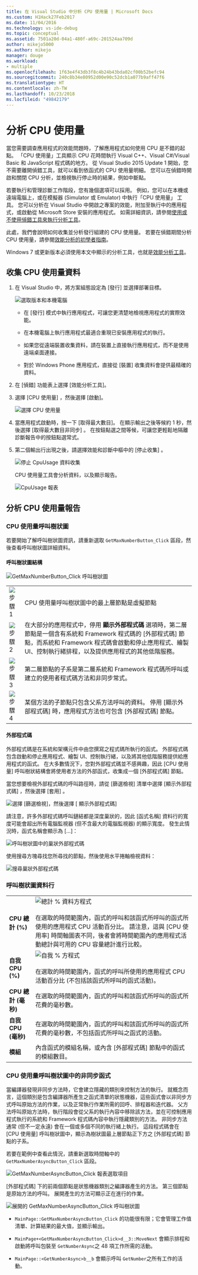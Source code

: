 ```yaml
---
title: 在 Visual Studio 中分析 CPU 使用量 | Microsoft Docs
ms.custom: H1Hack27Feb2017
ms.date: 11/04/2016
ms.technology: vs-ide-debug
ms.topic: conceptual
ms.assetid: 7501a20d-04a1-480f-a69c-201524aa709d
author: mikejo5000
ms.author: mikejo
manager: douge
ms.workload:
- multiple
ms.openlocfilehash: 1f63e4f43db3f8c4b24b43bda02cf00b52befc94
ms.sourcegitcommit: 240c8b34e80952d00e90c52dcb1a077b9aff47f6
ms.translationtype: HT
ms.contentlocale: zh-TW
ms.lasthandoff: 10/23/2018
ms.locfileid: "49842179"
---
```

# <a name="analyze-cpu-usage"></a>分析 CPU 使用量
當您需要調查應用程式的效能問題時，了解應用程式如何使用 CPU 是不錯的起點。 「CPU 使用量」工具顯示 CPU 花時間執行 Visual C++、Visual C#/Visual Basic 和 JavaScript 程式碼的地方。 從 Visual Studio 2015 Update 1 開始，您不需要離開偵錯工具，就可以看到依函式的 CPU 使用量明細。 您可以在偵錯時開啟和關閉 CPU 分析，並檢視執行停止時的結果，例如中斷點。  
  
若要執行和管理診斷工作階段，您有幾個選項可以採用。 例如，您可以在本機或遠端電腦上，或在模擬器 (Simulator 或 Emulator) 中執行「CPU 使用量」 工具。 您可以分析在 Visual Studio 中開啟之專案的效能，附加至執行中的應用程式，或啟動從 Microsoft Store 安裝的應用程式。 如需詳細資訊，請參閱[使用或不使用偵錯工具來執行分析工具](../profiling/running-profiling-tools-with-or-without-the-debugger.md)。 

此處，我們會說明如何收集並分析發行組建的 CPU 使用量。 若要在偵錯期間分析 CPU 使用量，請參閱[效能分析的初學者指南](../profiling/beginners-guide-to-performance-profiling.md)。

Windows 7 或更新版本必須使用本文中顯示的分析工具，也就是[效能分析工具](../profiling/profiling-feature-tour.md)。
  
##  <a name="collect-cpu-usage-data"></a>收集 CPU 使用量資料  
  
1. 在 Visual Studio 中，將方案組態設定為 [發行] 並選擇部署目標。  
  
    ![選取版本和本機電腦](../profiling/media/cpuuse_selectreleaselocalmachine.png "CPUUSE_SelectReleaseLocalMachine")  
  
   -   在 [發行] 模式中執行應用程式，可讓您更清楚地檢視應用程式的實際效能。  
  
   -   在本機電腦上執行應用程式最適合重現已安裝應用程式的執行。  
  
   -   如果您從遠端裝置收集資料，請在裝置上直接執行應用程式，而不是使用遠端桌面連接。  
  
   -   對於 Windows Phone 應用程式，直接從 [裝置] 收集資料會提供最精確的資料。  
  
2. 在 [偵錯] 功能表上選擇 [效能分析工具]。  
  
3. 選擇 [CPU 使用量] ，然後選擇 [啟動]。  
  
    ![選擇 CPU 使用量](../profiling/media/cpuuse_lib_choosecpuusage.png "CPUUSE_LIB_ChooseCpuUsage")  
  
4. 當應用程式啟動時，按一下 [取得最大數目]。 在顯示輸出之後等候約 1 秒，然後選擇 [取得最大數目非同步] 。 在按鈕點選之間等候，可讓您更輕鬆地隔離診斷報告中的按鈕點選常式。  
  
5. 第二個輸出行出現之後，請選擇效能和診斷中樞中的 [停止收集]  。  
  
   ![停止 CpuUsage 資料收集](../profiling/media/cpu_use_wt_stopcollection.png "CPU_USE_WT_StopCollection")  
  
   CPU 使用量工具會分析資料，以及顯示報告。  
  
   ![CpuUsage 報表](../profiling/media/cpu_use_wt_report.png "CPU_USE_WT_Report")  
  
## <a name="analyze-the-cpu-usage-report"></a>分析 CPU 使用量報告  
  
###  <a name="BKMK_The_CPU_Usage_call_tree"></a> CPU 使用量呼叫樹狀圖  
 若要開始了解呼叫樹狀圖資訊，請重新選取 `GetMaxNumberButton_Click` 區段，然後查看呼叫樹狀圖詳細資料。  
  
####  <a name="BKMK_Call_tree_structure"></a> 呼叫樹狀圖結構  
 ![GetMaxNumberButton&#95;Click 呼叫樹狀圖](../profiling/media/cpu_use_wt_getmaxnumbercalltree_annotated.png "CPU_USE_WT_GetMaxNumberCallTree_annotated")  
  
|||  
|-|-|  
|![步驟 1](../profiling/media/procguid_1.png "ProcGuid_1")|CPU 使用量呼叫樹狀圖中的最上層節點是虛擬節點|  
|![步驟 2](../profiling/media/procguid_2.png "ProcGuid_2")|在大部分的應用程式中，停用 **顯示外部程式碼** 選項時，第二層節點是一個含有系統和 Framework 程式碼的 [外部程式碼]  節點，而系統和 Framework 程式碼會啟動和停止應用程式、繪製 UI、控制執行緒排程，以及提供應用程式的其他低階服務。|  
|![步驟 3](../profiling/media/procguid_3.png "ProcGuid_3")|第二層節點的子系是第二層系統和 Framework 程式碼所呼叫或建立的使用者程式碼方法和非同步常式。|  
|![步驟 4](../profiling/media/procguid_4.png "ProcGuid_4")|某個方法的子節點只包含父系方法呼叫的資料。 停用 [顯示外部程式碼]  時，應用程式方法也可包含 [外部程式碼]  節點。|  
  
####  <a name="BKMK_External_Code"></a> 外部程式碼  
 外部程式碼是在系統和架構元件中由您撰寫之程式碼所執行的函式。 外部程式碼包含啟動和停止應用程式、繪製 UI、控制執行緒，以及將其他低階服務提供給應用程式的函式。 在大多數情況下，您對外部程式碼並不感興趣，因此 [CPU 使用量] 呼叫樹狀結構會將使用者方法的外部函式，收集成一個 [外部程式碼] 節點。  
  
 當您想要檢視外部程式碼的呼叫路徑時，請從 [篩選檢視]  清單中選擇 [顯示外部程式碼]  ，然後選擇 [套用] 。  
  
 ![選擇 [篩選檢視]，然後選擇 [ 顯示外部程式碼]](../profiling/media/cpu_use_wt_filterview.png "CPU_USE_WT_FilterView")  
  
 請注意，許多外部程式碼呼叫鏈結都是深度巢狀的，因此 [函式名稱] 資料行的寬度可能會超出所有電腦監視器 (但不含最大的電腦監視器) 的顯示寬度。 發生此情況時，函式名稱會顯示為 […]：  
  
 ![呼叫樹狀圖中的巢狀外部程式碼](../profiling/media/cpu_use_wt_showexternalcodetoowide.png "CPU_USE_WT_ShowExternalCodeTooWide")  
  
 使用搜尋方塊尋找您所尋找的節點，然後使用水平捲軸檢視資料：  
  
 ![搜尋巢狀外部程式碼](../profiling/media/cpu_use_wt_showexternalcodetoowide_found.png "CPU_USE_WT_ShowExternalCodeTooWide_Found")  
  
###  <a name="BKMK_Call_tree_data_columns"></a> 呼叫樹狀圖資料行  
  
|||  
|-|-|  
|**CPU 總計 (%)**|![總計 % 資料方程式](../profiling/media/cpu_use_wt_totalpercentequation.png "CPU_USE_WT_TotalPercentEquation")<br /><br /> 在選取的時間範圍內，函式的呼叫和該函式所呼叫的函式所使用的應用程式 CPU 活動百分比。 請注意，這與 [CPU 使用率]  時間軸圖表不同，後者會將時間範圍內的應用程式活動總計與可用的 CPU 容量總計進行比較。|  
|**自我 CPU (%)**|![自我 % 方程式](../profiling/media/cpu_use_wt_selflpercentequation.png "CPU_USE_WT_SelflPercentEquation")<br /><br /> 在選取的時間範圍內，函式的呼叫所使用的應用程式 CPU 活動百分比 (不包括該函式所呼叫的函式活動)。|  
|**CPU 總計 (毫秒)**|在選取的時間範圍內，函式的呼叫和該函式所呼叫的函式所花費的毫秒數。|  
|**自我 CPU (毫秒)**|在選取的時間範圍內，函式的呼叫和該函式所呼叫的函式所花費的毫秒數，不包括函式所呼叫之函式的活動。|  
|**模組**|內含函式的模組名稱，或內含 [外部程式碼] 節點中的函式的模組數目。|  
  
###  <a name="BKMK_Asynchronous_functions_in_the_CPU_Usage_call_tree"></a> CPU 使用量呼叫樹狀圖中的非同步函式  
 當編譯器發現非同步方法時，它會建立隱藏的類別來控制方法的執行。 就概念而言，這個類別是包含編譯器所產生之函式清單的狀態機器，這些函式會以非同步方式呼叫原始方法的作業，以及正常執行作業所需的回呼、排程器和迭代器。 父方法呼叫原始方法時，執行階段會從父系的執行內容中移除該方法，並在可控制應用程式執行的系統和 Framework 程式碼內容中執行隱藏類別的方法。 非同步方法通常 (但不一定永遠) 會在一個或多個不同的執行緒上執行。 這段程式碼會在 [CPU 使用量] 呼叫樹狀圖中，顯示為樹狀圖最上層節點正下方之 [外部程式碼]  節點的子系。  
  
 若要在範例中查看此情況，請重新選取時間軸中的 `GetMaxNumberAsyncButton_Click` 區段。  
  
 ![GetMaxNumberAsyncButton&#95;Click 報表選取項目](../profiling/media/cpu_use_wt_getmaxnumberasync_selected.png "CPU_USE_WT_GetMaxNumberAsync_Selected")  
  
 [外部程式碼]  下的前兩個節點是狀態機器類別之編譯器產生的方法。 第三個節點是原始方法的呼叫。 展開產生的方法可顯示正在進行的作業。  
  
 ![展開的 GetMaxNumberAsyncButton&#95;Click 呼叫樹狀圖](../profiling/media/cpu_use_wt_getmaxnumberasync_expandedcalltree.png "CPU_USE_WT_GetMaxNumberAsync_ExpandedCallTree")  
  
-   `MainPage::GetMaxNumberAsyncButton_Click` 的功能很有限；它會管理工作值清單、計算結果的最大值，並顯示輸出。  
  
-   `MainPage+<GetMaxNumberAsyncButton_Click>d__3::MoveNext` 會顯示排程和啟動將呼叫包裝至 `GetNumberAsync`之 48 項工作所需的活動。  
  
-   `MainPage::<GetNumberAsync>b__b` 會顯示呼叫 `GetNumber`之所有工作的活動。
